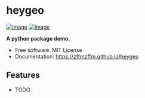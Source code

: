 # heygeo


[![image](https://img.shields.io/pypi/v/heygeo.svg)](https://pypi.python.org/pypi/heygeo)
[![image](https://img.shields.io/conda/vn/conda-forge/heygeo.svg)](https://anaconda.org/conda-forge/heygeo)


**A python package demo.**


-   Free software: MIT License
-   Documentation: https://zffmzffm.github.io/heygeo
    

## Features

-   TODO
